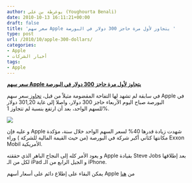 ```yaml
---
author: يوغرطة بن علي (Youghourta Benali)
date: 2010-10-13 16:11:21+00:00
draft: false
title: 'سعر سهم Apple يتجاوز لأول مرة حاجز 300 دولار في البورصة '
type: post
url: /2010/10/apple-300-dollars/
categories:
- Apple
- أخبار الشركات
tags:
- Apple
---
```


**[سعر سهم Apple يتجاوز لأول مرة حاجز 300 دولار في البورصة](http://www.it-scoop.com/2010/10/apple-300-dollars/)**




في سابقة لم تشهد لها التفاحة المقضومة مثيلاً من قبل، [تجاوز ](http://blogs.wsj.com/marketbeat/2010/10/13/another-milestone-for-apple-fans-300/)سعر سهم Apple في البورصة صباح اليوم الأربعاء حاجز 300 دولار، واصلا إلى غاية 301,20 دولار للسهم الواحد، بعد أن ارتفع بنسبة لم تتجاوز 1%.




[![](http://chart.finance.yahoo.com/t?s=AAPL&lang=en-US&region=US&width=300&height=180 )
](http://www.it-scoop.com/2010/10/apple-300-dollars/)





و عليه فإن Apple شهدت زيادة قدرها 40% لسعر السهم الواحد خلال سنة، مؤكدة مكانتها كثاني أكبر شركة في البورصة (من حيث القيمة المالية للشركة ) وراء Exxon Mobil الأمريكية.

و يعود الأمر كله إلى النجاح الباهر الذي حققته Apple بقيادة Steve Jobs بعد إطلاقها لكل من الـ iPad و الجيل الرابع من الـ iPhone.

يمكن البقاء على إطلاع دائم على أسعار أسهم Apple من [هنا](http://finance.yahoo.com/q?s=AAPL)
